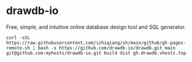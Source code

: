 # drawdb-io
Free, simple, and intuitive online database design tool and SQL generator.


~~~
curl -sSL https://raw.githubusercontent.com/izhiqiang/sh/main/github/gh-pages-remote.sh | bash -s https://github.com/drawdb-io/drawdb.git main git@github.com:myhosts/drawdb-io.git build dist gh.drawdb.vhosts.top
~~~
